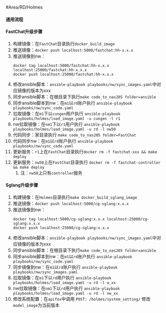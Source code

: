#Area/RD/Holmes 

#### 通用流程

#### FastChat升级步骤

1. 构建镜像：在`FastChat`目录执行`docker_build_image`
2. 推送镜像：`docker push localhost:5000/fastchat:hh-x.x.x`
3. 推送镜像到nw：
	```
	docker tag localhost:5000/fastchat:hh-x.x.x localhost:25000/fastchat:hh-x.x.x
	docker push localhost:25000/fastchat:hh-x.x.x
	```
4. 修改ansible脚本：`ansible-playbook playbooks/nw/sync_images.yaml`中对应镜像的版本为xxx
5. 同步ansible脚本：在根目录下执行`make code_to_nas205 folder=ansible`
6. 同步ansible脚本到nw：在`m1`以`rd`账户执行 `ansible-playbook playbooks/nw/sync_code.yaml`
7. 拉取镜像：在`m1`下以`cungen`用户执行 `ansible-playbook playbooks/holmes/load_image.yaml -u cungen -l r1`
8. nw拉取镜像：在`nm1`下以`r1`用户执行 `ansible-playbook playbooks/holmes/load_image.yaml -u rd -l nw50`
9. 代码同步：家目录执行 `make code_to_nas205 folder=FastChat`
10. 代码同步nw：在`m1`以`rd`账户执行 `ansible-playbook playbooks/nw/sync_code.yaml`
11. 更新服务：`r1`上在`FastChat`目录执行`docker rm -f fastchat-xxx && make deploy`
12. 更新服务：`nw50`上在`FastChat`目录执行 `docker rm -f fastchat-controller && make deploy`
	1. 注：`nw50`上只有`controller`服务



#### Sglang升级步骤

1. 构建镜像：在`Holmes`目录执行`make docker_build_sglang_image`
2. 推送镜像：`docker push localhost:5000/cg-sglang:x.x.x`
3. 推送镜像到nw：
	```
	docker tag localhost:5000/cg-sglang:x.x.x localhost:25000/cg-sglang:x.x.x
	docker push localhost:25000/cg-sglang:x.x.x
	```
4. 修改ansible脚本：`ansible-playbook playbooks/nw/sync_images.yaml`中对应镜像的版本为xxx
5. 同步ansible脚本：在根目录下执行`make code_to_nas205 folder=ansible`
6. 同步ansible脚本到nw：在`m1`以`rd`账户执行 `ansible-playbook playbooks/nw/sync_code.yaml`
7. 同步镜像到nw：在`m1`以`rd`账户执行 `ansible-playbook playbooks/nw/sync_images.yaml`
8. 拉取镜像：在`m1`下以`rd`用户执行 `ansible-playbook playbooks/holmes/load_image.yaml -u rd -l w_xx`
9. nw拉取镜像：在`nm1`下以`rd`用户执行 `ansible-playbook playbooks/holmes/load_image.yaml -u rd -l nw_xx`
10. 修改系统配置：在`apifox`中调用 `POST: /holmes/system_setting/` 修改`model_image`为当前版本
